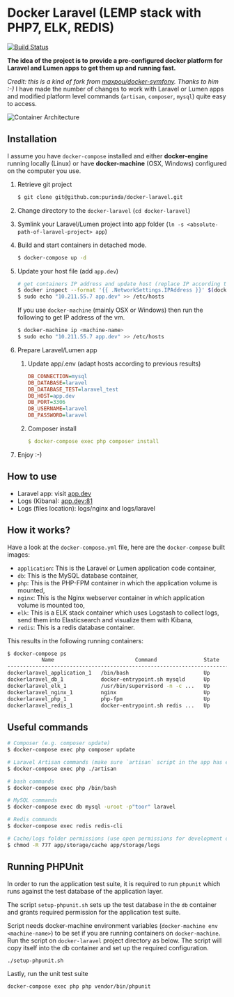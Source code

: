 # Docker Laravel (LEMP stack with PHP7, ELK, REDIS)

[![Build Status](https://travis-ci.org/purinda/docker-laravel.svg?branch=master)](https://travis-ci.org/purinda/docker-laravel)

**The idea of the project is to provide a pre-configured docker platform for Laravel and Lumen apps to get them up and running fast.**

*Credit: this is a kind of fork from [maxpou/docker-symfony](https://github.com/maxpou/docker-symfony). Thanks to him :-)* 
I have made the number of changes to work with Laravel or Lumen apps and modified platform level commands (`artisan`, `composer`, `mysql`) quite easy to access.

![Container Architecture](https://raw.githubusercontent.com/purinda/docker-laravel/master/docs/container-architecture.png)

## Installation

I assume you have `docker-compose` installed and either **docker-engine** running locally (Linux) or have **docker-machine** (OSX, Windows) 
configured on the computer you use.

1. Retrieve git project

    ```bash
    $ git clone git@github.com:purinda/docker-laravel.git
    ```

2. Change directory to the `docker-laravel` (`cd docker-laravel`)

3. Symlink your Laravel/Lumen project into app folder (`ln -s <absolute-path-of-laravel-project> app`)

4. Build and start containers in detached mode.

    ```bash
    $ docker-compose up -d
    ```

5. Update your host file (add `app.dev`)

    ```bash
    # get containers IP address and update host (replace IP according to your configuration )
    $ docker inspect --format '{{ .NetworkSettings.IPAddress }}' $(docker ps -f name=nginx -q)
    $ sudo echo "10.211.55.7 app.dev" >> /etc/hosts
    ```

    If you use `docker-machine` (mainly OSX or Windows) then run the following to get IP address of the vm. 

    ```bash
    $ docker-machine ip <machine-name> 
    $ sudo echo "10.211.55.7 app.dev" >> /etc/hosts
    ```


6. Prepare Laravel/Lumen app
    1. Update app/.env (adapt hosts according to previous results)

        ```ini
        DB_CONNECTION=mysql
        DB_DATABASE=laravel
        DB_DATABASE_TEST=laravel_test
        DB_HOST=app.dev
        DB_PORT=3306
        DB_USERNAME=laravel
        DB_PASSWORD=laravel
        ```

    2. Composer install

        ```yml
        $ docker-compose exec php composer install
        ```

7. Enjoy :-)

## How to use

* Laravel app: visit [app.dev](http://app.dev)  
* Logs (Kibana): [app.dev:81](http://app.dev:81)
* Logs (files location): logs/nginx and logs/laravel

## How it works?

Have a look at the `docker-compose.yml` file, here are the `docker-compose` built images:

* `application`: This is the Laravel or Lumen application code container,
* `db`: This is the MySQL database container,
* `php`: This is the PHP-FPM container in which the application volume is mounted,
* `nginx`: This is the Nginx webserver container in which application volume is mounted too,
* `elk`: This is a ELK stack container which uses Logstash to collect logs, send them into Elasticsearch and visualize them with Kibana,
* `redis`: This is a redis database container.

This results in the following running containers:

```bash
$ docker-compose ps
           Name                          Command               State              Ports
--------------------------------------------------------------------------------------------------
dockerlaravel_application_1   /bin/bash                        Up
dockerlaravel_db_1            docker-entrypoint.sh mysqld      Up      0.0.0.0:3306->3306/tcp
dockerlaravel_elk_1           /usr/bin/supervisord -n -c ...   Up      0.0.0.0:81->80/tcp
dockerlaravel_nginx_1         nginx                            Up      443/tcp, 0.0.0.0:80->80/tcp
dockerlaravel_php_1           php-fpm                          Up      9000/tcp
dockerlaravel_redis_1         docker-entrypoint.sh redis ...   Up      0.0.0.0:6379->6379/tcp   
```

## Useful commands

```bash
# Composer (e.g. composer update)
$ docker-compose exec php composer update

# Laravel Artisan commands (make sure `artisan` script in the app has executable permissions bit set)
$ docker-compose exec php ./artisan

# bash commands
$ docker-compose exec php /bin/bash

# MySQL commands
$ docker-compose exec db mysql -uroot -p"toor" laravel

# Redis commands
$ docker-compose exec redis redis-cli

# Cache/logs folder permissions (use open permissions for development only)
$ chmod -R 777 app/storage/cache app/storage/logs

```

## Running PHPUnit

In order to run the application test suite, it is required to run `phpunit` which runs against the test database of the 
application layer.

The script `setup-phpunit.sh` sets up the test database in the `db` container and grants required permission for the application
test suite.

Script needs docker-machine environment variables (`docker-machine env <machine-name>`) to be set if you are running 
containers on `docker-machine`. Run the script on `docker-laravel` project directory as below. The script will copy itself into
the db container and set up the required configuration.
    
    ./setup-phpunit.sh
    
Lastly, run the unit test suite

    docker-compose exec php php vendor/bin/phpunit
